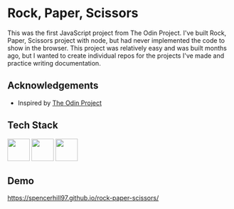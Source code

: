 # Rock, Paper, Scissors

This was the first JavaScript project from The Odin Project. I've built Rock, Paper, Scissors project with node, but had never implemented the code to show in the browser. This project was relatively easy and was built months ago, but I wanted to create individual repos for the projects I've made and practice writing documentation.

## Acknowledgements

- Inspired by [The Odin Project](https://www.theodinproject.com/lessons/foundations-rock-paper-scissors)

## Tech Stack

<div align="left">
<img src="https://cdn.jsdelivr.net/gh/devicons/devicon/icons/html5/html5-original.svg" width="50" height="50"/>
<img src="https://cdn.jsdelivr.net/gh/devicons/devicon/icons/css3/css3-original.svg" width="50" height="50" />
<img src="https://cdn.jsdelivr.net/gh/devicons/devicon/icons/javascript/javascript-original.svg" width="50" height="50"/>
</div>


## Demo

https://spencerhill97.github.io/rock-paper-scissors/
